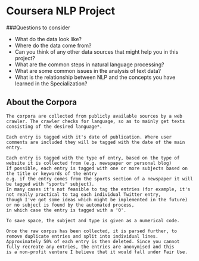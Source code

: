 # Coursera NLP Project 

###Questions to consider

 - What do the data look like?
 - Where do the data come from?
 - Can you think of any other data sources that might help you in this project?
 - What are the common steps in natural language processing?
 - What are some common issues in the analysis of text data?
 - What is the relationship between NLP and the concepts you have learned in the Specialization?
 
## About the Corpora
 
	The corpora are collected from publicly available sources by a web crawler. The crawler checks for language, so as to mainly get texts consisting of the desired language*.

	Each entry is tagged with it's date of publication. Where user comments are included they will be tagged with the date of the main entry.

	Each entry is tagged with the type of entry, based on the type of website it is collected from (e.g. newspaper or personal blog) 
	If possible, each entry is tagged with one or more subjects based on the title or keywords of the entry 
	e.g. if the entry comes from the sports section of a newspaper it will be tagged with "sports" subject).
	In many cases it's not feasible to tag the entries (for example, it's not really practical to tag each individual Twitter entry, 
	though I've got some ideas which might be implemented in the future) or no subject is found by the automated process, 
	in which case the entry is tagged with a '0'.

	To save space, the subject and type is given as a numerical code.

	Once the raw corpus has been collected, it is parsed further, to remove duplicate entries and split into individual lines. 
	Approximately 50% of each entry is then deleted. Since you cannot fully recreate any entries, the entries are anonymised and this 
	is a non-profit venture I believe that it would fall under Fair Use.

